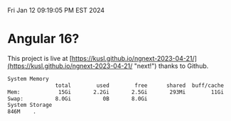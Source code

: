 Fri Jan 12 09:19:05 PM EST 2024

# Angular 16?


This project is live at [https://kusl.github.io/ngnext-2023-04-21/](https://kusl.github.io/ngnext-2023-04-21/ "next!") thanks to Github.

```bash
System Memory
               total        used        free      shared  buff/cache   available
Mem:            15Gi       2.2Gi       2.5Gi       293Mi        11Gi        13Gi
Swap:          8.0Gi          0B       8.0Gi
System Storage
846M	.
